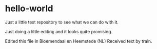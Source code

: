 # hello-world
Just a little test repository to see what we can do with it.

Just doing a little editing and it looks quite promising.

Edited this file in Bloemendaal en Heemstede (NL)
Received text by train.
